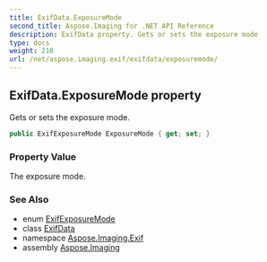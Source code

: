 ```yaml
---
title: ExifData.ExposureMode
second_title: Aspose.Imaging for .NET API Reference
description: ExifData property. Gets or sets the exposure mode
type: docs
weight: 210
url: /net/aspose.imaging.exif/exifdata/exposuremode/
---
```

## ExifData.ExposureMode property

Gets or sets the exposure mode.

```csharp
public ExifExposureMode ExposureMode { get; set; }
```

### Property Value

The exposure mode.

### See Also

* enum [ExifExposureMode](../../../aspose.imaging.exif.enums/exifexposuremode/)
* class [ExifData](../)
* namespace [Aspose.Imaging.Exif](../../exifdata/)
* assembly [Aspose.Imaging](../../../)


